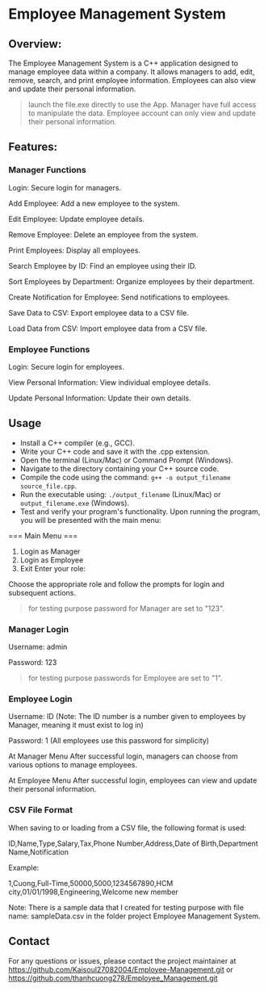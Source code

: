 # Employee Management System

## Overview:
The Employee Management System is a C++ application designed to manage employee data within a company. It allows managers to add, edit, remove, search, and print employee information. Employees can also view and update their personal information.

>launch the file.exe directly to use the App.
>Manager have full access to manipulate the data.
>Employee account can only view and update their personal information.

## Features:
### Manager Functions
Login: Secure login for managers.

Add Employee: Add a new employee to the system.

Edit Employee: Update employee details.

Remove Employee: Delete an employee from the system.

Print Employees: Display all employees.

Search Employee by ID: Find an employee using their ID.

Sort Employees by Department: Organize employees by their department.

Create Notification for Employee: Send notifications to employees.

Save Data to CSV: Export employee data to a CSV file.

Load Data from CSV: Import employee data from a CSV file.

### Employee Functions
Login: Secure login for employees.

View Personal Information: View individual employee details.

Update Personal Information: Update their own details.

## Usage
- Install a C++ compiler (e.g., GCC).
- Write your C++ code and save it with the .cpp extension.
- Open the terminal (Linux/Mac) or Command Prompt (Windows).
- Navigate to the directory containing your C++ source code.
- Compile the code using the command: `g++ -o output_filename source_file.cpp`.
- Run the executable using: `./output_filename` (Linux/Mac) or `output_filename.exe` (Windows).
- Test and verify your program's functionality.
Upon running the program, you will be presented with the main menu:

=== Main Menu ===
1. Login as Manager
2. Login as Employee
3. Exit
Enter your role:

Choose the appropriate role and follow the prompts for login and subsequent actions.
>for testing purpose password for Manager are set to "123".
### Manager Login
Username: admin

Password: 123

>for testing purpose passwords for Employee are set to "1".
### Employee Login
Username: ID (Note: The ID number is a number given to employees by Manager, meaning it must exist to log in)

Password: 1 (All employees use this password for simplicity)

At Manager Menu
After successful login, managers can choose from various options to manage employees.

At Employee Menu
After successful login, employees can view and update their personal information.

### CSV File Format
When saving to or loading from a CSV file, the following format is used:

ID,Name,Type,Salary,Tax,Phone Number,Address,Date of Birth,Department Name,Notification

Example:

1,Cuong,Full-Time,50000,5000,1234567890,HCM city,01/01/1998,Engineering,Welcome new member

Note: There is a sample data that I created for testing purpose with file name: sampleData.csv in the folder project Employee Management System.

## Contact
For any questions or issues, please contact the project maintainer at 
https://github.com/Kaisoul27082004/Employee-Management.git
or
https://github.com/thanhcuong278/Employee_Management.git











